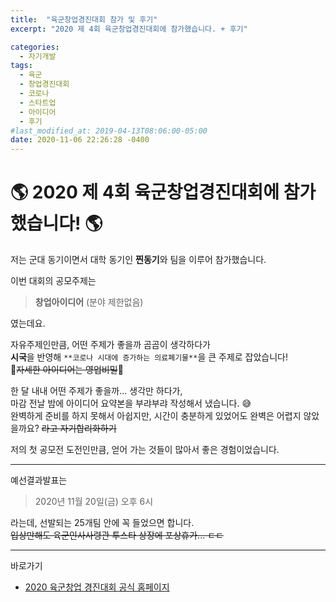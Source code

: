 ```yaml
---
title:  "육군창업경진대회 참가 및 후기"
excerpt: "2020 제 4회 육군창업경진대회에 참가했습니다. + 후기"

categories:
  - 자기개발
tags:
  - 육군
  - 창업경진대회
  - 코로나
  - 스타트업
  - 아이디어
  - 후기
#last_modified_at: 2019-04-13T08:06:00-05:00
date: 2020-11-06 22:26:28 -0400
---
```


# 🌎 2020 제 4회 육군창업경진대회에 참가했습니다! 🌎<br>

저는 군대 동기이면서 대학 동기인 **찐동기**와 팀을 이루어 참가했습니다.<br>

이번 대회의 공모주제는
> **창업아이디어** (분야 제한없음)   

였는데요.

자유주제인만큼, 어떤 주제가 좋을까 곰곰이 생각하다가<br>
**시국**을 반영해 ```**코로나 시대에 증가하는 의료폐기물**```을 큰 주제로 잡았습니다!<br>
🤫~~자세한 아이디어는 영업비밀~~🤫<br>

한 달 내내 어떤 주제가 좋을까... 생각만 하다가,<br>
마감 전날 밤에 아이디어 요약본을 부랴부랴 작성해서 냈습니다. 😅<br>
완벽하게 준비를 하지 못해서 아쉽지만, 시간이 충분하게 있었어도 완벽은 어렵지 않았을까요? ~~라고 자기합리화하기~~<br>

저의 첫 공모전 도전인만큼, 얻어 가는 것들이 많아서 좋은 경험이었습니다.<br>

---

예선결과발표는 
> 2020년 11월 20일(금) 오후 6시

라는데, 선발되는 25개팀 안에 꼭 들었으면 합니다. <br>
~~입상만해도 육군인사사령관 투스타 상장에 포상휴가... ㄷㄷ~~

---

바로가기

* [2020 육군창업 경진대회 공식 홈페이지](http://www.army-startup.co.kr/)   

